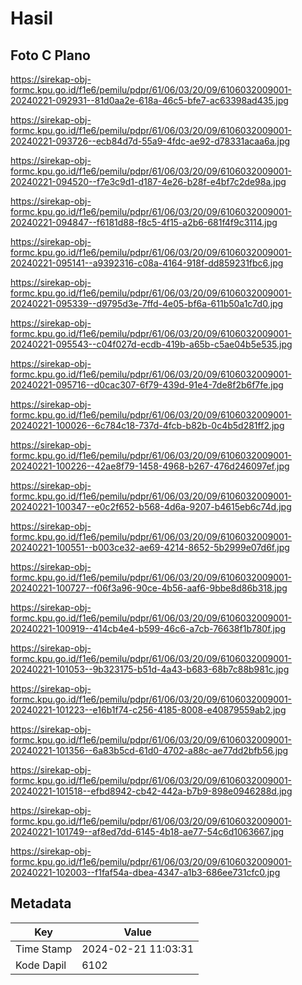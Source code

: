# Hasil

## Foto C Plano

https://sirekap-obj-formc.kpu.go.id/f1e6/pemilu/pdpr/61/06/03/20/09/6106032009001-20240221-092931--81d0aa2e-618a-46c5-bfe7-ac63398ad435.jpg

https://sirekap-obj-formc.kpu.go.id/f1e6/pemilu/pdpr/61/06/03/20/09/6106032009001-20240221-093726--ecb84d7d-55a9-4fdc-ae92-d78331acaa6a.jpg

https://sirekap-obj-formc.kpu.go.id/f1e6/pemilu/pdpr/61/06/03/20/09/6106032009001-20240221-094520--f7e3c9d1-d187-4e26-b28f-e4bf7c2de98a.jpg

https://sirekap-obj-formc.kpu.go.id/f1e6/pemilu/pdpr/61/06/03/20/09/6106032009001-20240221-094847--f6181d88-f8c5-4f15-a2b6-681f4f9c3114.jpg

https://sirekap-obj-formc.kpu.go.id/f1e6/pemilu/pdpr/61/06/03/20/09/6106032009001-20240221-095141--a9392316-c08a-4164-918f-dd859231fbc6.jpg

https://sirekap-obj-formc.kpu.go.id/f1e6/pemilu/pdpr/61/06/03/20/09/6106032009001-20240221-095339--d9795d3e-7ffd-4e05-bf6a-611b50a1c7d0.jpg

https://sirekap-obj-formc.kpu.go.id/f1e6/pemilu/pdpr/61/06/03/20/09/6106032009001-20240221-095543--c04f027d-ecdb-419b-a65b-c5ae04b5e535.jpg

https://sirekap-obj-formc.kpu.go.id/f1e6/pemilu/pdpr/61/06/03/20/09/6106032009001-20240221-095716--d0cac307-6f79-439d-91e4-7de8f2b6f7fe.jpg

https://sirekap-obj-formc.kpu.go.id/f1e6/pemilu/pdpr/61/06/03/20/09/6106032009001-20240221-100026--6c784c18-737d-4fcb-b82b-0c4b5d281ff2.jpg

https://sirekap-obj-formc.kpu.go.id/f1e6/pemilu/pdpr/61/06/03/20/09/6106032009001-20240221-100226--42ae8f79-1458-4968-b267-476d246097ef.jpg

https://sirekap-obj-formc.kpu.go.id/f1e6/pemilu/pdpr/61/06/03/20/09/6106032009001-20240221-100347--e0c2f652-b568-4d6a-9207-b4615eb6c74d.jpg

https://sirekap-obj-formc.kpu.go.id/f1e6/pemilu/pdpr/61/06/03/20/09/6106032009001-20240221-100551--b003ce32-ae69-4214-8652-5b2999e07d6f.jpg

https://sirekap-obj-formc.kpu.go.id/f1e6/pemilu/pdpr/61/06/03/20/09/6106032009001-20240221-100727--f06f3a96-90ce-4b56-aaf6-9bbe8d86b318.jpg

https://sirekap-obj-formc.kpu.go.id/f1e6/pemilu/pdpr/61/06/03/20/09/6106032009001-20240221-100919--414cb4e4-b599-46c6-a7cb-76638f1b780f.jpg

https://sirekap-obj-formc.kpu.go.id/f1e6/pemilu/pdpr/61/06/03/20/09/6106032009001-20240221-101053--9b323175-b51d-4a43-b683-68b7c88b981c.jpg

https://sirekap-obj-formc.kpu.go.id/f1e6/pemilu/pdpr/61/06/03/20/09/6106032009001-20240221-101223--e16b1f74-c256-4185-8008-e40879559ab2.jpg

https://sirekap-obj-formc.kpu.go.id/f1e6/pemilu/pdpr/61/06/03/20/09/6106032009001-20240221-101356--6a83b5cd-61d0-4702-a88c-ae77dd2bfb56.jpg

https://sirekap-obj-formc.kpu.go.id/f1e6/pemilu/pdpr/61/06/03/20/09/6106032009001-20240221-101518--efbd8942-cb42-442a-b7b9-898e0946288d.jpg

https://sirekap-obj-formc.kpu.go.id/f1e6/pemilu/pdpr/61/06/03/20/09/6106032009001-20240221-101749--af8ed7dd-6145-4b18-ae77-54c6d1063667.jpg

https://sirekap-obj-formc.kpu.go.id/f1e6/pemilu/pdpr/61/06/03/20/09/6106032009001-20240221-102003--f1faf54a-dbea-4347-a1b3-686ee731cfc0.jpg


## Metadata

| Key        | Value               |
| ---------- | ------------------- |
| Time Stamp | 2024-02-21 11:03:31 |
| Kode Dapil | 6102                |



